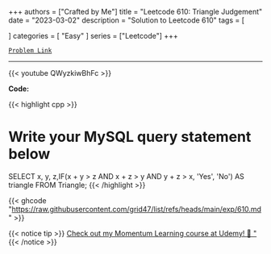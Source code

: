 
+++
authors = ["Crafted by Me"]
title = "Leetcode 610: Triangle Judgement"
date = "2023-03-02"
description = "Solution to Leetcode 610"
tags = [
    
]
categories = [
    "Easy"
]
series = ["Leetcode"]
+++



[`Problem Link`](https://leetcode.com/problems/triangle-judgement/description/)

---

{{< youtube QWyzkiwBhFc >}}

**Code:**

{{< highlight cpp >}}
# Write your MySQL query statement below
SELECT x, y, z,IF(x + y > z AND x + z > y AND y + z > x, 'Yes', 'No') AS triangle FROM Triangle;
{{< /highlight >}}

{{< ghcode "https://raw.githubusercontent.com/grid47/list/refs/heads/main/exp/610.md" >}}

{{< notice tip >}}
[Check out my Momentum Learning course at Udemy! 🚀 "](https://www.udemy.com/course/blind-75-the-data-structures-and-algorithms-essentials/)
{{< /notice >}}

